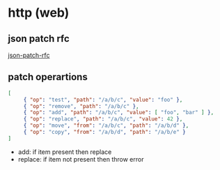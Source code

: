 # http (web)

## json patch rfc

[json-patch-rfc](https://www.rfc-editor.org/rfc/rfc6902)

## patch operartions

```json
[
     { "op": "test", "path": "/a/b/c", "value": "foo" },
     { "op": "remove", "path": "/a/b/c" },
     { "op": "add", "path": "/a/b/c", "value": [ "foo", "bar" ] },
     { "op": "replace", "path": "/a/b/c", "value": 42 },
     { "op": "move", "from": "/a/b/c", "path": "/a/b/d" },
     { "op": "copy", "from": "/a/b/d", "path": "/a/b/e" }
]
```

- add: if item present then replace
- replace: if item not present then throw error

